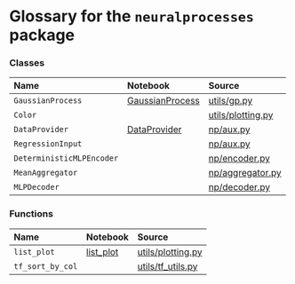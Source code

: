 # Glossary for the `neuralprocesses` package


### Classes

| Name           | Notebook                       | Source                                              |
| :------------- |:-------------------------------|:----------------------------------------------------|
| `GaussianProcess` | [GaussianProcess](GaussianProcess.ipynb) | [utils/gp.py](../../neuralprocesses/utils/gp.py)|
| `Color`  |  | [utils/plotting.py](../../neuralprocesses/utils/plotting.py)|
| `DataProvider` | [DataProvider](DataProvider.ipynb) | [np/aux.py](../../neuralprocesses/np/aux.py)|
| `RegressionInput` |  | [np/aux.py](../../neuralprocesses/np/aux.py)|
| `DeterministicMLPEncoder` |  | [np/encoder.py](../../neuralprocesses/np/encoder.py)|
| `MeanAggregator` |  | [np/aggregator.py](../../neuralprocesses/np/aggregator.py)|
| `MLPDecoder` |  | [np/decoder.py](../../neuralprocesses/np/decoder.py)|

### Functions

| Name           | Notebook                       | Source                                              |
| :------------- |:-------------------------------|:----------------------------------------------------|
| `list_plot`  | [list_plot](list_plot.ipynb) | [utils/plotting.py](../../neuralprocesses/utils/plotting.py)|
| `tf_sort_by_col`  |  | [utils/tf_utils.py](../../neuralprocesses/utils/tf_utils.py)|

